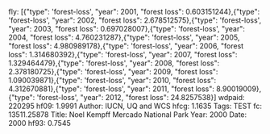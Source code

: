 fly: [{"type": 'forest-loss', "year": 2001, "forest loss": 0.603151244},{"type": 'forest-loss', "year": 2002, "forest loss": 2.678512575},{"type": 'forest-loss', "year": 2003, "forest loss": 0.697028007},{"type": 'forest-loss', "year": 2004, "forest loss": 4.760231287},{"type": 'forest-loss', "year": 2005, "forest loss": 4.980989178},{"type": 'forest-loss', "year": 2006, "forest loss": 1.314680392},{"type": 'forest-loss', "year": 2007, "forest loss": 1.329464479},{"type": 'forest-loss', "year": 2008, "forest loss": 2.378180725},{"type": 'forest-loss', "year": 2009, "forest loss": 1.090039871},{"type": 'forest-loss', "year": 2010, "forest loss": 4.312670881},{"type": 'forest-loss', "year": 2011, "forest loss": 8.90019009},{"type": 'forest-loss', "year": 2012, "forest loss": 24.8257538}]
wdpaid: 220295
hf09: 1.9991
Author: IUCN, UQ and WCS
hfcg: 1.1635
Tags: TEST
fc: 13511.25878
Title: Noel Kempff Mercado National Park
Year: 2000
Date: 2000
hf93: 0.7545
